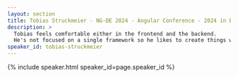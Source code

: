 ```yaml
---
layout: section
title: Tobias Struckmeier - NG-DE 2024 - Angular Conference - 2024 in Bonn
description: >
  Tobias feels comfortable either in the frontend and the backend.
  He's not focused on a single framework so he likes to create things with different technologies.
speaker_id: tobias-struckmeier
---
```


{% include speaker.html speaker_id=page.speaker_id %}
